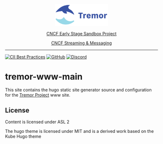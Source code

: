 <p align=center><img src="https://raw.githubusercontent.com/cncf/artwork/master/projects/tremor/horizontal/color/tremor-horizontal-color.png" width='35%'></p>
<p align=center><a href="https://landscape.cncf.io/selected=tremor">CNCF Early Stage Sandbox Project</p>
<p align=center><a href="https://landscape.cncf.io/category=streaming-messaging&format=card-mode&grouping=category">CNCF Streaming &amp; Messaging</p>

<hr>

[![CII Best Practices]][bestpractices]
[![GitHub]](LICENSE)
[![Discord]][discord-invite]

[CII Best Practices]: https://bestpractices.coreinfrastructure.org/projects/4356/badge
[bestpractices]: https://bestpractices.coreinfrastructure.org/projects/4356
[GitHub]: https://img.shields.io/github/license/tremor-rs/tremor-runtime
[Discord]: https://img.shields.io/discord/752801695066488843.svg?label=&logo=discord&logoColor=ffffff&color=7389D8&labelColor=6A7EC2
[discord-invite]: https://bit.ly/tremor-discord

# **tremor-www-main**

This site contains the hugo static site generator source and configuration
for the [Tremor Project](https://www.tremor.rs) www site.

## License

Content is licensed under ASL 2

The hugo theme is licensed under MIT and is a derived work based on the Kube Hugo theme
